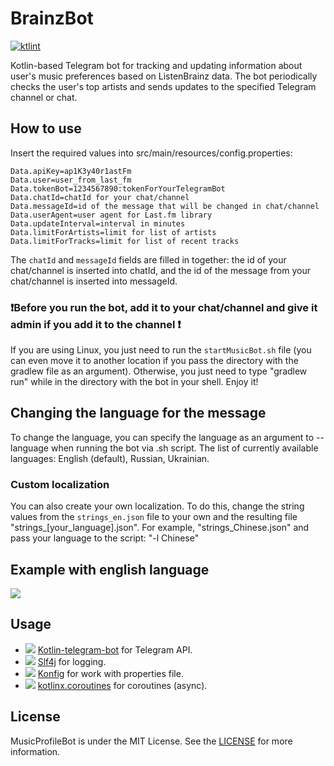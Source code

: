 # BrainzBot
[![ktlint](https://img.shields.io/badge/code%20style-%E2%9D%A4-FF4081.svg)](https://ktlint.github.io/)

Kotlin-based Telegram bot for tracking and updating information about user's music preferences based on ListenBrainz data. The bot periodically checks the user's top artists and sends updates to the specified Telegram channel or chat.

## How to use
Insert the required values into src/main/resources/config.properties:

```properties
Data.apiKey=ap1K3y40r1astFm
Data.user=user_from_last_fm
Data.tokenBot=1234567890:tokenForYourTelegramBot
Data.chatId=chatId for your chat/channel
Data.messageId=id of the message that will be changed in chat/channel
Data.userAgent=user agent for Last.fm library
Data.updateInterval=interval in minutes
Data.limitForArtists=limit for list of artists
Data.limitForTracks=limit for list of recent tracks
```
The ```chatId``` and  ```messageId``` fields are filled in together: the id of your chat/channel is inserted into chatId, and the id of the message from your chat/channel is inserted into messageId.

### ❗️Before you run the bot, add it to your chat/channel and give it admin if you add it to the  channel ❗️

If you are using Linux, you just need to run the ```startMusicBot.sh``` file (you can even move it to another location if you pass the directory with the gradlew file as an argument). Otherwise, you just need to type "gradlew run" while in the directory with the bot in your shell. Enjoy it!

## Changing the language for the message

To change the language, you can specify the language as an argument to --language when running the bot via .sh script. The list of currently available languages: English (default), Russian, Ukrainian.

### Custom localization
You can also create your own localization. To do this, change the string values from the ```strings_en.json``` file to your own and the resulting file "strings_[your_language].json". For example, "strings_Chinese.json" and pass your language to the script: "-l Chinese"

## Example with english language
![](https://github.com/user-attachments/assets/b5bbd23f-9289-4da8-ba4a-b45f87ebd5dc)

## Usage
- ![](https://avatars.githubusercontent.com/u/57418018?s=24) [Kotlin-telegram-bot](https://github.com/kotlin-telegram-bot/kotlin-telegram-bot) for Telegram API.
- ![](https://avatars.githubusercontent.com/u/1521407?s=24) [Slf4j](https://github.com/qos-ch/slf4j) for logging.
- ![](https://avatars.githubusercontent.com/u/56219?s=24) [Konfig](https://github.com/npryce/konfig) for work with properties file.
- ![](https://avatars.githubusercontent.com/u/1446536?s=24) [kotlinx.coroutines](https://github.com/Kotlin/kotlinx.coroutines) for coroutines (async).

## License
MusicProfileBot is under the MIT License. See the [LICENSE](LICENSE) for more information.

